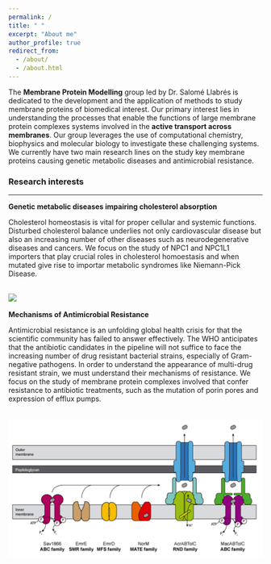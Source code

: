 ```yaml
---
permalink: /
title: " "
excerpt: "About me"
author_profile: true
redirect_from: 
  - /about/
  - /about.html
---
```


The **Membrane Protein Modelling** group led by Dr. Salomé Llabrés is dedicated to the development and the application of methods to study membrane proteins of biomedical interest. Our primary interest lies in understanding the processes that enable the functions of large membrane protein complexes systems involved in the **active transport across membranes**. Our group leverages the use of computational chemistry, biophysics and molecular biology to investigate these challenging systems. We currently have two main research lines on the study key membrane proteins causing genetic metabolic diseases and antimicrobial resistance. 

### Research interests
-----------------

**Genetic metabolic diseases impairing cholesterol absorption**

Cholesterol homeostasis is vital for proper cellular and systemic functions. Disturbed cholesterol balance underlies not only cardiovascular disease but also an increasing number of other diseases such as neurodegenerative diseases and cancers. We focus on the study of NPC1 and NPC1L1 importers that play crucial roles in cholesterol homoestasis and when mutated give rise to importar metabolic syndromes like Niemann-Pick Disease. 

<br/><img src='/images/cholesteroltransport.png'>

**Mechanisms of Antimicrobial Resistance**

Antimicrobial resistance is an unfolding global health crisis for that the scientific community has failed to answer effectively. The WHO anticipates that the antibiotic candidates in the pipeline will not suffice to face the increasing number of drug resistant bacterial strains, especially of Gram-negative pathogens. In order to understand the appearance of multi-drug resistant strain, we must understand their mechanisms of resistance. We focus on the study of membrane protein complexes involved that confer resistance to antibiotic treatments, such as the mutation of porin pores and expression of efflux pumps. 

<br/><img src='/images/amr.png'>
